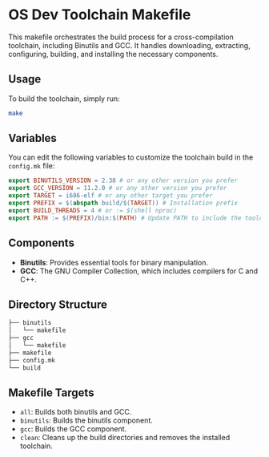 # OS Dev Toolchain Makefile

This makefile orchestrates the build process for a cross-compilation toolchain, including Binutils and GCC. It handles downloading, extracting, configuring, building, and installing the necessary components.

## Usage

To build the toolchain, simply run:

```bash
make
```

## Variables

You can edit the following variables to customize the toolchain build in the `config.mk` file:

```makefile
export BINUTILS_VERSION = 2.38 # or any other version you prefer
export GCC_VERSION = 11.2.0 # or any other version you prefer
export TARGET = i686-elf # or any other target you prefer
export PREFIX = $(abspath build/$(TARGET)) # Installation prefix
export BUILD_THREADS = 4 # or := $(shell nproc)
export PATH := $(PREFIX)/bin:$(PATH) # Update PATH to include the toolchain binaries
```

## Components

- **Binutils**: Provides essential tools for binary manipulation.
- **GCC**: The GNU Compiler Collection, which includes compilers for C and C++.

## Directory Structure

```txt
├── binutils
│   └── makefile
├── gcc
│   └── makefile
├── makefile
├── config.mk
└── build
```

## Makefile Targets

- `all`: Builds both binutils and GCC.
- `binutils`: Builds the binutils component.
- `gcc`: Builds the GCC component.
- `clean`: Cleans up the build directories and removes the installed toolchain.
